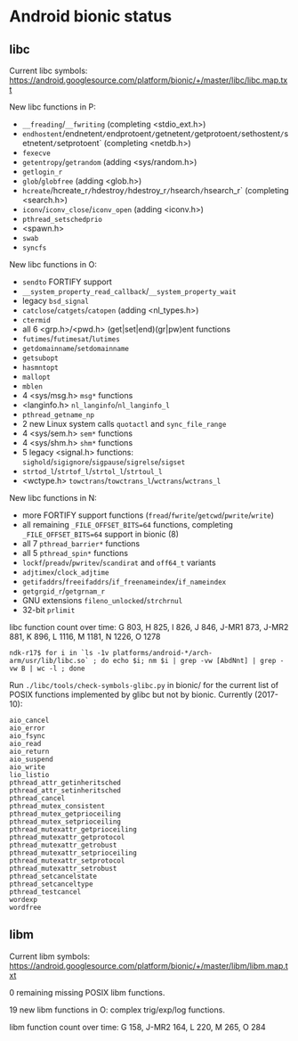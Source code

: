 Android bionic status
=====================

libc
----

Current libc symbols: https://android.googlesource.com/platform/bionic/+/master/libc/libc.map.txt

New libc functions in P:
  * `__freading`/`__fwriting` (completing <stdio_ext.h>)
  * `endhostent`/endnetent`/`endprotoent`/`getnetent`/`getprotoent`/`sethostent`/`setnetent`/`setprotoent` (completing <netdb.h>)
  * `fexecve`
  * `getentropy`/`getrandom` (adding <sys/random.h>)
  * `getlogin_r`
  * `glob`/`globfree` (adding <glob.h>)
  * `hcreate`/hcreate_r`/`hdestroy`/`hdestroy_r`/`hsearch`/`hsearch_r` (completing <search.h>)
  * `iconv`/`iconv_close`/`iconv_open` (adding <iconv.h>)
  * `pthread_setschedprio`
  * <spawn.h>
  * `swab`
  * `syncfs`

New libc functions in O:
  * `sendto` FORTIFY support
  * `__system_property_read_callback`/`__system_property_wait`
  * legacy `bsd_signal`
  * `catclose`/`catgets`/`catopen` (adding <nl_types.h>)
  * `ctermid`
  * all 6 <grp.h>/<pwd.h> (get|set|end)(gr|pw)ent functions
  * `futimes`/`futimesat`/`lutimes`
  * `getdomainname`/`setdomainname`
  * `getsubopt`
  * `hasmntopt`
  * `mallopt`
  * `mblen`
  * 4 <sys/msg.h> `msg*` functions
  * <langinfo.h> `nl_langinfo`/`nl_langinfo_l`
  * `pthread_getname_np`
  * 2 new Linux system calls `quotactl` and `sync_file_range`
  * 4 <sys/sem.h> `sem*` functions
  * 4 <sys/shm.h> `shm*` functions
  * 5 legacy <signal.h> functions: `sighold`/`sigignore`/`sigpause`/`sigrelse`/`sigset`
  * `strtod_l`/`strtof_l`/`strtol_l`/`strtoul_l`
  * <wctype.h> `towctrans`/`towctrans_l`/`wctrans`/`wctrans_l`

New libc functions in N:
  * more FORTIFY support functions (`fread`/`fwrite`/`getcwd`/`pwrite`/`write`)
  * all remaining `_FILE_OFFSET_BITS=64` functions, completing `_FILE_OFFSET_BITS=64` support in bionic (8)
  * all 7 `pthread_barrier*` functions
  * all 5 `pthread_spin*` functions
  * `lockf`/`preadv`/`pwritev`/`scandirat` and `off64_t` variants
  * `adjtimex`/`clock_adjtime`
  * `getifaddrs`/`freeifaddrs`/`if_freenameindex`/`if_nameindex`
  * `getgrgid_r`/`getgrnam_r`
  * GNU extensions `fileno_unlocked`/`strchrnul`
  * 32-bit `prlimit`

libc function count over time:
  G 803, H 825, I 826, J 846, J-MR1 873, J-MR2 881, K 896, L 1116, M 1181, N 1226, O 1278

```
ndk-r17$ for i in `ls -1v platforms/android-*/arch-arm/usr/lib/libc.so` ; do echo $i; nm $i | grep -vw [AbdNnt] | grep -vw B | wc -l ; done
```

Run `./libc/tools/check-symbols-glibc.py` in bionic/ for the current
list of POSIX functions implemented by glibc but not by bionic. Currently
(2017-10):
```
aio_cancel
aio_error
aio_fsync
aio_read
aio_return
aio_suspend
aio_write
lio_listio
pthread_attr_getinheritsched
pthread_attr_setinheritsched
pthread_cancel
pthread_mutex_consistent
pthread_mutex_getprioceiling
pthread_mutex_setprioceiling
pthread_mutexattr_getprioceiling
pthread_mutexattr_getprotocol
pthread_mutexattr_getrobust
pthread_mutexattr_setprioceiling
pthread_mutexattr_setprotocol
pthread_mutexattr_setrobust
pthread_setcancelstate
pthread_setcanceltype
pthread_testcancel
wordexp
wordfree
```

libm
----

Current libm symbols: https://android.googlesource.com/platform/bionic/+/master/libm/libm.map.txt

0 remaining missing POSIX libm functions.

19 new libm functions in O: complex trig/exp/log functions.

libm function count over time:
  G 158, J-MR2 164, L 220, M 265, O 284
